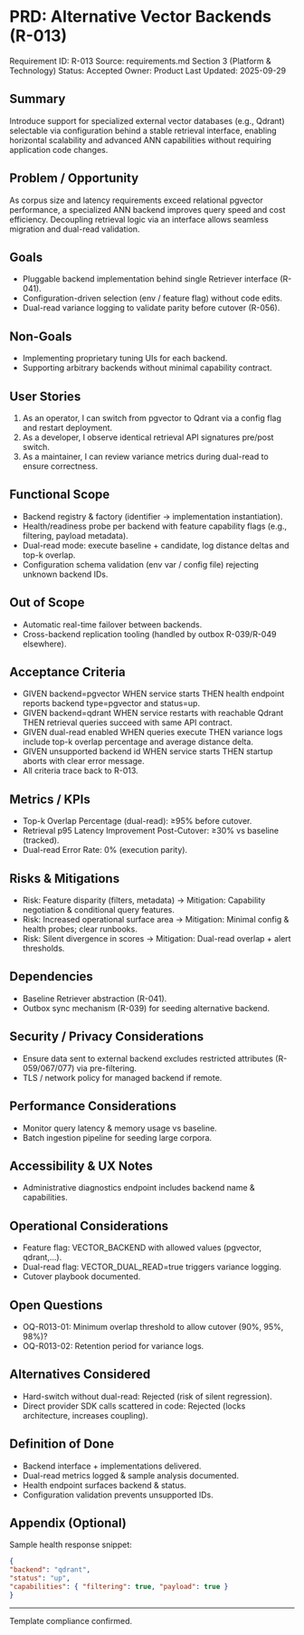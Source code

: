 # PRD: Alternative Vector Backends (R-013)

Requirement ID: R-013
Source: requirements.md Section 3 (Platform & Technology)
Status: Accepted
Owner: Product
Last Updated: 2025-09-29

## Summary

Introduce support for specialized external vector databases (e.g., Qdrant) selectable via configuration behind a stable retrieval interface, enabling horizontal scalability and advanced ANN capabilities without requiring application code changes.

## Problem / Opportunity

As corpus size and latency requirements exceed relational pgvector performance, a specialized ANN backend improves query speed and cost efficiency. Decoupling retrieval logic via an interface allows seamless migration and dual-read validation.

## Goals

- Pluggable backend implementation behind single Retriever interface (R-041).
- Configuration-driven selection (env / feature flag) without code edits.
- Dual-read variance logging to validate parity before cutover (R-056).

## Non-Goals

- Implementing proprietary tuning UIs for each backend.
- Supporting arbitrary backends without minimal capability contract.

## User Stories

1. As an operator, I can switch from pgvector to Qdrant via a config flag and restart deployment.
2. As a developer, I observe identical retrieval API signatures pre/post switch.
3. As a maintainer, I can review variance metrics during dual-read to ensure correctness.

## Functional Scope

- Backend registry & factory (identifier → implementation instantiation).
- Health/readiness probe per backend with feature capability flags (e.g., filtering, payload metadata).
- Dual-read mode: execute baseline + candidate, log distance deltas and top-k overlap.
- Configuration schema validation (env var / config file) rejecting unknown backend IDs.

## Out of Scope

- Automatic real-time failover between backends.
- Cross-backend replication tooling (handled by outbox R-039/R-049 elsewhere).

## Acceptance Criteria

- GIVEN backend=pgvector WHEN service starts THEN health endpoint reports backend type=pgvector and status=up.
- GIVEN backend=qdrant WHEN service restarts with reachable Qdrant THEN retrieval queries succeed with same API contract.
- GIVEN dual-read enabled WHEN queries execute THEN variance logs include top-k overlap percentage and average distance delta.
- GIVEN unsupported backend id WHEN service starts THEN startup aborts with clear error message.
- All criteria trace back to R-013.

## Metrics / KPIs

- Top-k Overlap Percentage (dual-read): ≥95% before cutover.
- Retrieval p95 Latency Improvement Post-Cutover: ≥30% vs baseline (tracked).
- Dual-read Error Rate: 0% (execution parity).

## Risks & Mitigations

- Risk: Feature disparity (filters, metadata) → Mitigation: Capability negotiation & conditional query features.
- Risk: Increased operational surface area → Mitigation: Minimal config & health probes; clear runbooks.
- Risk: Silent divergence in scores → Mitigation: Dual-read overlap + alert thresholds.

## Dependencies

- Baseline Retriever abstraction (R-041).
- Outbox sync mechanism (R-039) for seeding alternative backend.

## Security / Privacy Considerations

- Ensure data sent to external backend excludes restricted attributes (R-059/067/077) via pre-filtering.
- TLS / network policy for managed backend if remote.

## Performance Considerations

- Monitor query latency & memory usage vs baseline.
- Batch ingestion pipeline for seeding large corpora.

## Accessibility & UX Notes

- Administrative diagnostics endpoint includes backend name & capabilities.

## Operational Considerations

- Feature flag: VECTOR_BACKEND with allowed values (pgvector, qdrant,...).
- Dual-read flag: VECTOR_DUAL_READ=true triggers variance logging.
- Cutover playbook documented.

## Open Questions

- OQ-R013-01: Minimum overlap threshold to allow cutover (90%, 95%, 98%)?
- OQ-R013-02: Retention period for variance logs.

## Alternatives Considered

- Hard-switch without dual-read: Rejected (risk of silent regression).
- Direct provider SDK calls scattered in code: Rejected (locks architecture, increases coupling).

## Definition of Done

- Backend interface + implementations delivered.
- Dual-read metrics logged & sample analysis documented.
- Health endpoint surfaces backend & status.
- Configuration validation prevents unsupported IDs.

## Appendix (Optional)

Sample health response snippet:

```json
{
"backend": "qdrant",
"status": "up",
"capabilities": { "filtering": true, "payload": true }
}
```

---
Template compliance confirmed.
